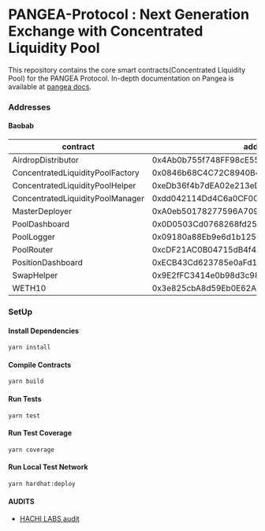 # PANGEA-Protocol : Next Generation Exchange with Concentrated Liquidity Pool

This repository contains the core smart contracts(Concentrated Liquidity Pool) for the PANGEA Protocol. In-depth documentation on Pangea is available at [pangea docs](https://pangea.gitbook.io/pangea-kr/overview/undefined).

### Addresses

#### Baobab

| contract | address |
| ---      | ----    |
| AirdropDistributor | 0x4Ab0b755f748FF98cE55aC0482CB28F29cCC01EA | 
| ConcentratedLiquidityPoolFactory | 0x0846b68C4C72C8940B402217CDfD63706071bEc5 | 
| ConcentratedLiquidityPoolHelper | 0xeDb36f4b7dEA02e213eD7928f83E0e51F6bA7F51 | 
| ConcentratedLiquidityPoolManager | 0xdd042114Dd4C6a0CF0C09b396957EAFa160258a6 | 
| MasterDeployer | 0xA0eb50178277596A709Bd1542ea1942e942E2C84 | 
| PoolDashboard | 0x0D0503Cd0768268fd2586d3eae2C4053F91FE806 | 
| PoolLogger | 0x09180a88Eb9e6d1b1258023697a9eED0588Fee11 | 
| PoolRouter | 0xcDF21AC0B04715dB4f4d37adE2C394a6efe30B37 | 
| PositionDashboard | 0xECB43Cd623785e0aFd1bAe7bB24f6bBc95F2dCC3 | 
| SwapHelper | 0x9E2fFC3414e0b98d3c985924dE51c6a35D47795E | 
| WETH10 | 0x3e825cbA8d59Eb0E62A24Db1A8F85158d30A26c3 | 


### SetUp

#### Install Dependencies

````shell
yarn install
````

#### Compile Contracts

````shell
yarn build
````

#### Run Tests

````shell
yarn test
````

#### Run Test Coverage

````shell
yarn coverage
````

#### Run Local Test Network

````shell
yarn hardhat:deploy
````

#### AUDITS

* [HACHI LABS audit](https://github.com/pangea-protocol/pangea-core/blob/main/audits/%5BHAECHI%20AUDIT%5D%20Smart%20Contract%20Audit%20Reports%20for%20Pangea.pdf)
